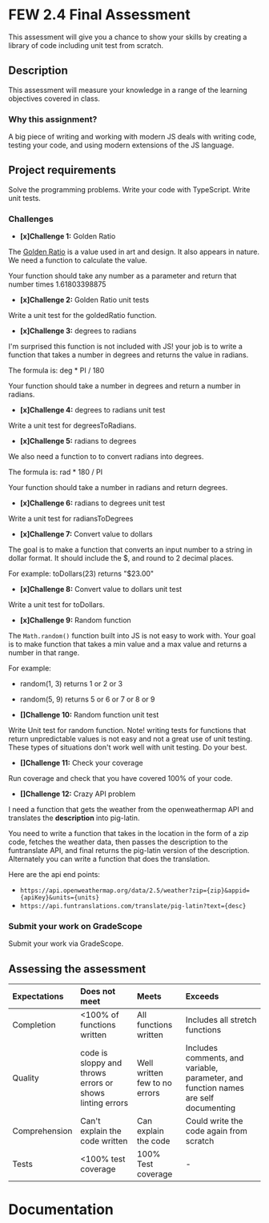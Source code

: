 # FEW 2.4 Final Assessment

This assessment will give you a chance to show your skills by creating a library of code including unit test from scratch. 

## Description 

This assessment will measure your knowledge in a range of the learning objectives covered in class.

### Why this assignment?

A big piece of writing and working with modern JS deals with writing code, testing your code, and using modern extensions of the JS language. 

## Project requirements

Solve the programming problems. Write your code with TypeScript. Write unit tests.  

### Challenges 

- **[x]Challenge 1:** Golden Ratio

The [Golden Ratio](https://en.wikipedia.org/wiki/Golden_ratio) is a value used in art and design. It also appears in nature. We need a function to calculate the value. 

Your function should take any number as a parameter and return that number times 1.61803398875

- **[x]Challenge 2:** Golden Ratio unit tests

Write a unit test for the goldedRatio function. 

- **[x]Challenge 3:** degrees to radians

I'm surprised this function is not included with JS! your job is to write a function that takes a number in degrees and returns the value in radians. 

The formula is: deg * PI / 180

Your function should take a number in degrees and return a number in radians. 

- **[x]Challenge 4:** degrees to radians unit test

Write a unit test for degreesToRadians.

- **[x]Challenge 5:** radians to degrees 

We also need a function to to convert radians into degrees. 

The formula is: rad * 180 / PI

Your function should take a number in radians and return degrees. 

- **[x]Challenge 6:** radians to degrees unit test

Write a unit test for radiansToDegrees

- **[x]Challenge 7:** Convert value to dollars

The goal is to make a function that converts an input number to a string in dollar format. It should include the $, and round to 2 decimal places. 

For example: toDollars(23) returns "$23.00"

- **[x]Challenge 8:** Convert value to dollars unit test

Write a unit test for toDollars.

- **[x]Challenge 9:** Random function

The `Math.random()` function built into JS is not easy to work with. Your goal is to make function that takes a min value and a max value and returns a number in that range. 

For example: 

- random(1, 3) returns 1 or 2 or 3
- random(5, 9) returns 5 or 6 or 7 or 8 or 9

- **[]Challenge 10:** Random function unit test

Write Unit test for random function. Note! writing tests for functions that return unpredictable values is not easy and not a great use of unit testing. These types of situations don't work well with unit testing. Do your best.

- **[]Challenge 11:** Check your coverage

Run coverage and check that you have covered 100% of your code. 

- **[]Challenge 12:** Crazy API problem

I need a function that gets the weather from the openweathermap API and translates the **description** into pig-latin. 

You need to write a function that takes in the location in the form of a zip code, fetches the weather data, then passes the description to the funtranslate API, and final returns the pig-latin version of the description. Alternately you can write a function that does the translation.

Here are the api end points: 

-  `https://api.openweathermap.org/data/2.5/weather?zip={zip}&appid={apiKey}&units={units}`
- `https://api.funtranslations.com/translate/pig-latin?text={desc}`

### Submit your work on GradeScope

Submit your work via GradeScope. 

## Assessing the assessment

| Expectations | Does not meet | Meets | Exceeds |
|:-------------|:--------------|:------|:--------|
| Completion   | <100% of functions written | All functions written | Includes all stretch functions   |
| Quality      | code is sloppy and throws errors or shows linting errors |Well written few to no errors | Includes comments, and variable, parameter, and function names are self documenting  |
| Comprehension| Can't explain the code written | Can explain the code | Could write the code again from scratch |
| Tests        | <100% test coverage | 100% Test coverage | - |

# Documentation
